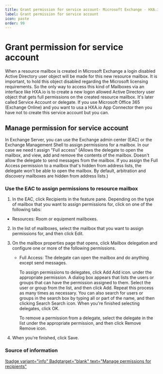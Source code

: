 ```yaml
---
title: Grant permission for service account- Microsoft Exchange - HXA.io DOCS
label: Grant permission for service account
icon: paste
order: 99
---
```

# Grant permission for service account

When a resource mailbox is created in Microsoft Exchange a login disabled Active Directory user object will be made for this new resource mailbox. It is important, to hold this object disabled regarding the Microsoft licensing requirements. So the only way to access this kind of Mailboxes via an interface like HXA.io is to create a new logon allowed Active Directory user object that gets full permissions on the created resource mailbox. It's later called Service Account or delegate. If you use Microsoft Office 365 (Exchange Online) and you want to usa a HXA.io App Connector then you have not to create this service account but you can.

## Manage permission for service account

In Exchange Server, you can use the Exchange admin center (EAC) or the Exchange Management Shell to assign permissions for a mailbox. In our case we need t assign "Full access" (Allows the delegate to open the mailbox, and view, add and remove the contents of the mailbox. Doesn't allow the delegate to send messages from the mailbox. If you assign the Full Access permission to a mailbox that's hidden from address lists, the delegate won't be able to open the mailbox. By default, arbitration and discovery mailboxes are hidden from address lists.)

### Use the EAC to assign permissions to resource mailbox

1. In the EAC, click Recipients in the feature pane. Depending on the type of mailbox that you want to assign permissions for, click on one of the following tabs:
  - Resources: Room or equipment mailboxes.

2. In the list of mailboxes, select the mailbox that you want to assign permissions for, and then click Edit.
3. On the mailbox properties page that opens, click Mailbox delegation and configure one or more of the following permissions.
   - Full Access: The delegate can open the mailbox and do anything except send messages.

        To assign permissions to delegates, click Add Add icon. under the appropriate permission. A dialog box appears that lists the users or groups that can have the permission assigned to them. Select the user or group from the list, and then click Add. Repeat this process as many times as necessary. You can also search for users or groups in the search box by typing all or part of the name, and then clicking Search Search icon. When you're finished selecting delegates, click OK. 
   
        To remove a permission from a delegate, select the delegate in the list under the appropriate permission, and then click Remove Remove icon.

4. When you're finished, click Save.

### Source of information

[!badge variant="info" Badgtarget="blank" text="Manage permissions for recipients"](https://docs.microsoft.com/en-us/exchange/recipients/mailbox-permissions?view=exchserver-2019)